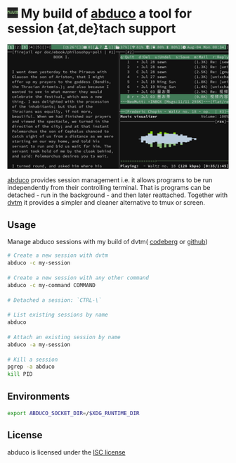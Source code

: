 # <img src="./misc/abduco-repo.png" width="24"/> My build of [abduco](https://github.com/martanne/abduco) a tool for session {at,de}tach support
![](./misc/screenshot.png)

[abduco](https://www.brain-dump.org/projects/abduco) provides
session management i.e. it allows programs to be run independently
from their controlling terminal. That is programs can be detached -
run in the background - and then later reattached. Together with
[dvtm](https://www.brain-dump.org/projects/dvtm) it provides a
simpler and cleaner alternative to tmux or screen.

## Usage
Manage abduco sessions with my build of dvtm(
[codeberg](https://codeberg.org/unixchad/dvtm) or
[github](https://github.com/gnuunixchad/dvtm))
```sh
# Create a new session with dvtm
abduco -c my-session

# Create a new session with any other command
abduco -c my-command COMMAND

# Detached a session: `CTRL-\`

# List existing sessions by name
abduco

# Attach an existing session by name
abduco -a my-session

# Kill a session
pgrep -a abduco
kill PID
```

## Environments
```sh
export ABDUCO_SOCKET_DIR=/$XDG_RUNTIME_DIR
```

## License

abduco is licensed under the [ISC license](https://raw.githubusercontent.com/martanne/abduco/master/LICENSE)
